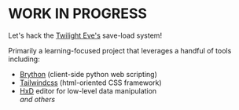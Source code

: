 # WORK IN PROGRESS
Let's hack the [Twilight Eve's](https://tever.xyz/) save-load system!  

Primarily a learning-focused project that leverages a handful of tools including:
- [Brython](https://brython.info/) (client-side python web scripting)
- [Tailwindcss](https://tailwindcss.com/) (html-oriented CSS framework)
- [HxD](https://mh-nexus.de/en/hxd/) editor for low-level data manipulation  
*and others*